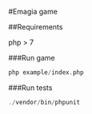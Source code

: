 #Emagia game

##Requirements

php > 7

###Run game
```php
php example/index.php
```



###Run tests
```php
./vendor/bin/phpunit
```
